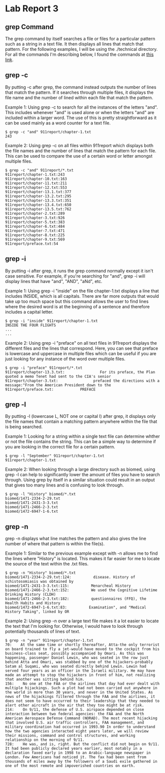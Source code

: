 # Lab Report 3
## grep Command
The grep command by itself searches a file or files for a particular pattern such as a string in a text file. It then displays all lines that match that pattern. For the following examples, I will be using the ./technical directory. For all the commands I'm describing below, I found the commands at [this link](https://www.geeksforgeeks.org/grep-command-in-unixlinux/).
## grep -c
By putting -c after grep, the command instead outputs the number of lines that match the pattern. If it searches through multiple files, it displays the file name and the number of lined within each file that match the pattern. 

Example 1: Using grep -c to search for all the instances of the letters "and". This includes whenever "and" is used alone or when the letters "and" are included within a larger word. The use of this is pretty straightforward as it can be used mainly as a word counter for a text file.
```
$ grep -c "and" 911report/chapter-1.txt
243
```
Example 2: Using grep -c on all files within 911report which displays both the file names and the number of lines that match the pattern for each file. This can be used to compare the use of a certain word or letter amongst multiple files. 
```
$ grep -c "and" 911report/*.txt
911report/chapter-1.txt:243
911report/chapter-10.txt:163
911report/chapter-11.txt:211
911report/chapter-12.txt:553
911report/chapter-13.1.txt:377
911report/chapter-13.2.txt:295
911report/chapter-13.3.txt:351
911report/chapter-13.4.txt:650
911report/chapter-13.5.txt:762
911report/chapter-2.txt:289
911report/chapter-3.txt:926
911report/chapter-5.txt:383
911report/chapter-6.txt:484
911report/chapter-7.txt:471
911report/chapter-8.txt:225
911report/chapter-9.txt:569
911report/preface.txt:54
```
## grep -i
By putting -i after grep, it runs the grep command normally except it isn't case sensitive. For example, if you're searching for "and", grep -i will display lines that have "and", "AND", "aNd", etc. 

Example 1: Using grep -i "inside" on the file chapter-1.txt displays a line that includes INSIDE, which is all capitals. There are far more outputs that would take up too much space but this command allows the user to find lines where the desired word is at the beginning of a sentence and therefore includes a capital letter. 
```
$ grep -i "inside" 911report/chapter-1.txt
INSIDE THE FOUR FLIGHTS
...
...
```
Example 2: Using grep -i "preface" on all text files in 911report displays the different files and the lines that correspond. Here, you can see that preface is lowercase and uppercase in multiple files which can be useful if you are just looking for any instance of the word over multiple files. 
```
$ grep -i "preface" 911report/*.txt
911report/chapter-13.3.txt:                For its preface, the Plan quoted a memo Tenet had sent to the CIA's senior
911report/chapter-3.txt:                prefaced the directions with a message:"From the American President down to the
911report/preface.txt:            PREFACE
```
## grep -l
By putting -l (lowercase L, NOT one or capital I) after grep, it displays only the file names that contain a matching pattern anywhere within the file that is being searched.

Example 1: Looking for a string within a single text file can determine whther or not the file contains the string. This can be a simple way to determine if you are looking in the correct file for a certain pattern. 
```
$ grep -l "September" 911report/chapter-1.txt
911report/chapter-1.txt
```
Example 2: When looking through a large directory such as biomed, using grep -l can help to significantly lower the amount of files you have to search through. Using grep by itself in a similar situation could result in an output that gives too many lines and is confusing to look through. 
```
$ grep -l "History" biomed/*.txt
biomed/1471-2334-2-29.txt
biomed/1471-2431-3-3.txt
biomed/1471-2466-2-3.txt
biomed/1472-6947-1-6.txt
```
## grep -n
grep -n displays what line matches the pattern and also gives the line number of where that pattern is within the file(s). 

Example 1: Similar to the previous example except with -n allows me to find the lines where "History" is located. This makes it far easier for me to locate the source of the text within the .txt files. 

```
$ grep -n "History" biomed/*.txt
biomed/1471-2334-2-29.txt:124:          disease. History of schistosomiasis was obtained by
biomed/1471-2431-3-3.txt:115:          Menarcheal History
biomed/1471-2466-2-3.txt:152:          We used the Cognitive Lifetime Drinking History (CLDH)
biomed/1471-2466-2-3.txt:182:          questionnaires (FFQ), the Health Habits and History
biomed/1472-6947-1-6.txt:83:          Examination", and "Medical History Taking", linked by OR
```
Example 2: Using grep -n over a large text file makes it a lot easier to locate the text that I'm looking for. Otherwise, I would have to look through potentially thousands of lines of text. 
```
$ grep -n "year" 911report/chapter-1.txt
70:    At the same time or shortly thereafter, Atta-the only terrorist on board trained to fly a jet-would have moved to the cockpit from his business-class seat, possibly accompanied by Omari. As this was happening, passenger Daniel Lewin, who was seated in the row just behind Atta and Omari, was stabbed by one of the hijackers-probably Satam al Suqami, who was seated directly behind Lewin. Lewin had served four years as an officer in the Israeli military. He may have made an attempt to stop the hijackers in front of him, not realizing that another was sitting behind him.
156:    No one at the FAA or the airlines that day had ever dealt with multiple hijackings. Such a plot had not been carried out anywhere in the world in more than 30 years, and never in the United States. As news of the hijackings filtered through the FAA and the airlines, it does not seem to have occurred to their leadership that they needed to alert other aircraft in the air that they too might be at risk.
214:    On 9/11, the defense of U.S. airspace depended on close interaction between two federal agencies: the FAA and the North American Aerospace Defense Command (NORAD). The most recent hijacking that involved U.S. air traffic controllers, FAA management, and military coordination had occurred in 1993.90 In order to understand how the two agencies interacted eight years later, we will review their missions, command and control structures, and working relationship on the morning of 9/11.
728:    He was, and is, right. But the conflict did not begin on 9/11. It had been publicly declared years earlier, most notably in a declaration faxed early in 1998 to an Arabic-language newspaper in London. Few Americans had noticed it. The fax had been sent from thousands of miles away by the followers of a Saudi exile gathered in one of the most remote and impoverished countries on earth.
```
